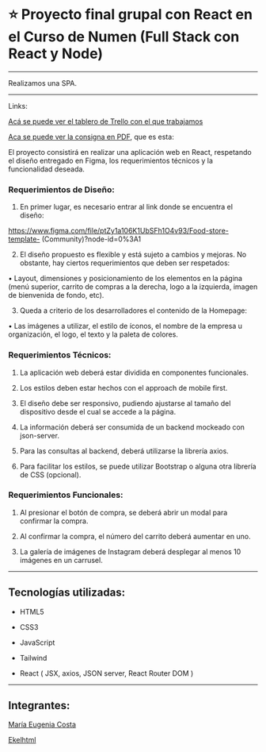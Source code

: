 # :star: Proyecto final grupal con React en el Curso de Numen (Full Stack con React y Node)

---

Realizamos una SPA.

---

Links:

[Acá se puede ver el tablero de Trello con el que trabajamos](https://trello.com/b/3g5jnbhr/proyecto-final-react)


[Aca se puede ver la consigna en PDF](https://github.com/eugenia1984/numen-react/blob/main/proyecto_react.pdf), que es esta:

El proyecto consistirá en realizar una aplicación web en React, respetando el diseño
entregado en Figma, los requerimientos técnicos y la funcionalidad deseada.


### Requerimientos de Diseño:

1. En primer lugar, es necesario entrar al link donde se encuentra el diseño:

https://www.figma.com/file/ptZy1a106K1UbSFh1O4v93/Food-store-template-
(Community)?node-id=0%3A1

2. El diseño propuesto es flexible y está sujeto a cambios y mejoras. No obstante, hay ciertos requerimientos que deben ser respetados:

• Layout, dimensiones y posicionamiento de los elementos en la página (menú superior, carrito de compras a la derecha, logo a la izquierda, imagen de bienvenida de fondo, etc).

3. Queda a criterio de los desarrolladores el contenido de la Homepage:

• Las imágenes a utilizar, el estilo de íconos, el nombre de la empresa u organización, el logo, el texto y la paleta de colores.

### Requerimientos Técnicos:

1. La aplicación web deberá estar dividida en componentes funcionales.

2. Los estilos deben estar hechos con el approach de mobile first.

3. El diseño debe ser responsivo, pudiendo ajustarse al tamaño del dispositivo desde el cual se accede a la página.

4. La información deberá ser consumida de un backend mockeado con json-server.

5. Para las consultas al backend, deberá utilizarse la librería axios.

6. Para facilitar los estilos, se puede utilizar Bootstrap o alguna otra librería de CSS (opcional).


### Requerimientos Funcionales:

1. Al presionar el botón de compra, se deberá abrir un modal para confirmar la compra.

2. Al confirmar la compra, el número del carrito deberá aumentar en uno.

3. La galería de imágenes de Instagram deberá desplegar al menos 10 imágenes en un carrusel.

---

## Tecnologías utilizadas:

- HTML5

- CSS3

- JavaScript

- Tailwind

- React ( JSX, axios, JSON server, React Router DOM ) 

---

## Integrantes:

[María Eugenia Costa](https://github.com/eugenia198)

[Ekelhtml](https://github.com/Ekelhtml)
